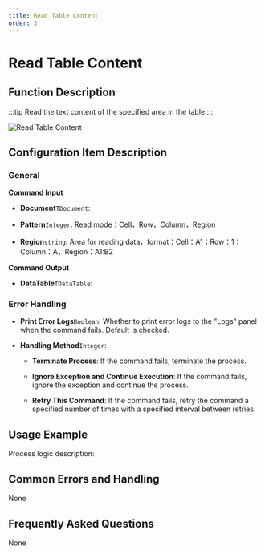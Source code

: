 ```yaml
---
title: Read Table Content
order: 3
---
```


# Read Table Content

## Function Description

:::tip 
Read the text content of the specified area in the table
:::

![Read Table Content](../../../assets/Read%20Table%20Content_command.png)

## Configuration Item Description

### General

**Command Input**

- **Document**`TDocument`: 

- **Pattern**`Integer`: Read mode：Cell，Row，Column，Region

- **Region**`string`: Area for reading data，format：Cell：A1；Row：1；Column：A，Region：A1:B2


**Command Output**

- **DataTable**`TDataTable`: 

### Error Handling

- **Print Error Logs**`Boolean`: Whether to print error logs to the "Logs" panel when the command fails. Default is checked. 

- **Handling Method**`Integer`:

    - **Terminate Process**: If the command fails, terminate the process.

    - **Ignore Exception and Continue Execution**: If the command fails, ignore the exception and continue the process.

    - **Retry This Command**: If the command fails, retry the command a specified number of times with a specified interval between retries.

## Usage Example

Process logic description:

## Common Errors and Handling

None

## Frequently Asked Questions

None

